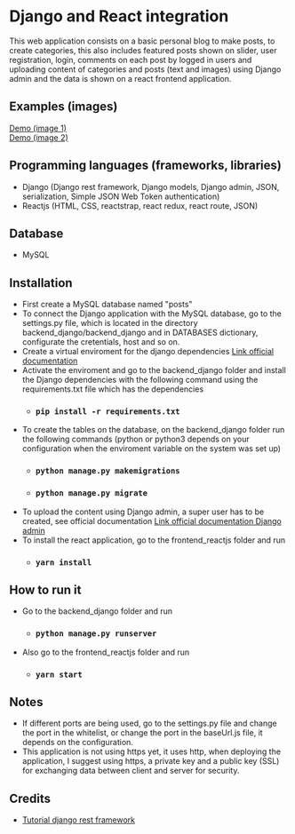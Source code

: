 # Django and React integration #

This web application consists on a basic personal blog to make posts, to create categories, this also includes featured posts shown on slider, user registration, login, comments on each post by logged in users and uploading content of categories and posts (text and images) using Django admin and the data is shown on a react frontend application.

## Examples (images) ##
[Demo (image 1)](https://user-images.githubusercontent.com/59356298/103450354-23347800-4c83-11eb-85d9-bdad72bfdb16.png "demo 1")  
[Demo (image 2)](https://user-images.githubusercontent.com/59356298/103450370-68f14080-4c83-11eb-968d-429126c37ee8.png "demo 2")

## Programming languages (frameworks, libraries) ##
*   Django (Django rest framework, Django models, Django admin, JSON, serialization, Simple JSON Web Token authentication)
*   Reactjs (HTML, CSS, reactstrap, react redux, react route, JSON)

## Database ##
*   MySQL

## Installation ##
*   First create a MySQL database named "posts" 
*   To connect the Django application with the MySQL database, go to the settings.py file, which is located in the directory backend_django/backend_django and in DATABASES dictionary, configurate the cretentials, host and so on.
*   Create a virtual enviroment for the django dependencies [Link official documentation](https://docs.djangoproject.com/en/3.1/intro/contributing/#getting-a-copy-of-django-s-development-version "djangoenviroment")
*   Activate the enviroment and go to the backend_django folder and install the Django dependencies with the following command using the requirements.txt file which has the dependencies
	* ### `pip install -r requirements.txt`
*   To create the tables on the database, on the backend_django folder run the following commands (python or python3 depends on your configuration when the enviroment variable on the system was set up)
	* ### `python manage.py makemigrations`
	* ### `python manage.py migrate`
*   To upload the content using Django admin, a super user has to be created, see official documentation [Link official documentation Django admin](https://docs.djangoproject.com/en/3.1/intro/tutorial02/#introducing-the-django-admin "djangoenviroment")
*   To install the react application, go to the frontend_reactjs folder and run
	* ### `yarn install`

## How to run it ##
*   Go to the backend_django folder and run
	* ### `python manage.py runserver`
*   Also go to the frontend_reactjs folder and run
	* ### `yarn start`

## Notes ##
*   If different ports are being used, go to the settings.py file and change the port in the whitelist, or change the port in the baseUrl.js file, it depends on the configuration.
*   This application is not using https yet, it uses http, when deploying the application, I suggest using https, a private key and a public key (SSL) for exchanging data between client and server for security.

## Credits ##
*   [Tutorial django rest framework](https://bezkoder.com/django-crud-mysql-rest-framework/ "djangorestframeworktutorial")